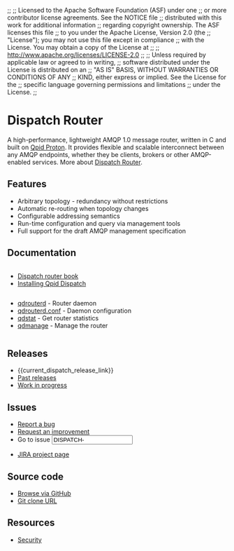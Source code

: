 ;;
;; Licensed to the Apache Software Foundation (ASF) under one
;; or more contributor license agreements.  See the NOTICE file
;; distributed with this work for additional information
;; regarding copyright ownership.  The ASF licenses this file
;; to you under the Apache License, Version 2.0 (the
;; "License"); you may not use this file except in compliance
;; with the License.  You may obtain a copy of the License at
;;
;;   http://www.apache.org/licenses/LICENSE-2.0
;;
;; Unless required by applicable law or agreed to in writing,
;; software distributed under the License is distributed on an
;; "AS IS" BASIS, WITHOUT WARRANTIES OR CONDITIONS OF ANY
;; KIND, either express or implied.  See the License for the
;; specific language governing permissions and limitations
;; under the License.
;;

<div id="-left-column" markdown="1">

# Dispatch Router

<div class="feature" markdown="1">

A high-performance, lightweight AMQP 1.0 message router, written in C
and built on [Qpid Proton]({{site_url}}/proton/index.html). It provides
flexible and scalable interconnect between any AMQP endpoints, whether
they be clients, brokers or other AMQP-enabled services.  More about
[Dispatch Router](overview.html).

</div>

## Features

 - Arbitrary topology - redundancy without restrictions
 - Automatic re-routing when topology changes
 - Configurable addressing semantics
 - Run-time configuration and query via management tools
 - Full support for the draft AMQP management specification

## Documentation

<div class="two-column" markdown="1">
<div class="column" markdown="1">

 - [Dispatch router book]({{current_dispatch_release_url}}/book/book.html)
 - [Installing Qpid Dispatch](https://git-wip-us.apache.org/repos/asf?p=qpid-dispatch.git;a=blob_plain;f=README;hb={{current_dispatch_release}})

</div>
<div class="column" markdown="1">

 - [qdrouterd]({{current_dispatch_release_url}}/man/qdrouterd.html) - Router daemon
 - [qdrouterd.conf]({{current_dispatch_release_url}}/man/qdrouterd.conf.html) - Daemon configuration
 - [qdstat]({{current_dispatch_release_url}}/man/qdstat.html) - Get router statistics
 - [qdmanage]({{current_dispatch_release_url}}/man/qdmanage.html) - Manage the router

</div>
</div>
</div>

<div id="-right-column" class="right-column-adjusted" markdown="1">

## Releases

 - {{current_dispatch_release_link}}
 - [Past releases]({{site_url}}/releases/index.html#past-releases)
 - [Work in progress]({{site_url}}/releases/qpid-dispatch-master/index.html)

## Issues

 - [Report a bug](https://issues.apache.org/jira/secure/CreateIssue.jspa?pid=12315321&issuetype=1&priority=3)
 - [Request an improvement](https://issues.apache.org/jira/secure/CreateIssue.jspa?pid=12315321&issuetype=4&priority=3)
 - <form id="-jira-goto-form">Go to issue <input name="jira" value="DISPATCH-"/></form>
 - [JIRA project page](http://issues.apache.org/jira/browse/DISPATCH)

## Source code

 - [Browse via GitHub](https://github.com/apache/qpid-dispatch)
 - [Git clone URL](https://git-wip-us.apache.org/repos/asf/qpid-dispatch.git)

## Resources

 - [Security](security.html)

</div>

